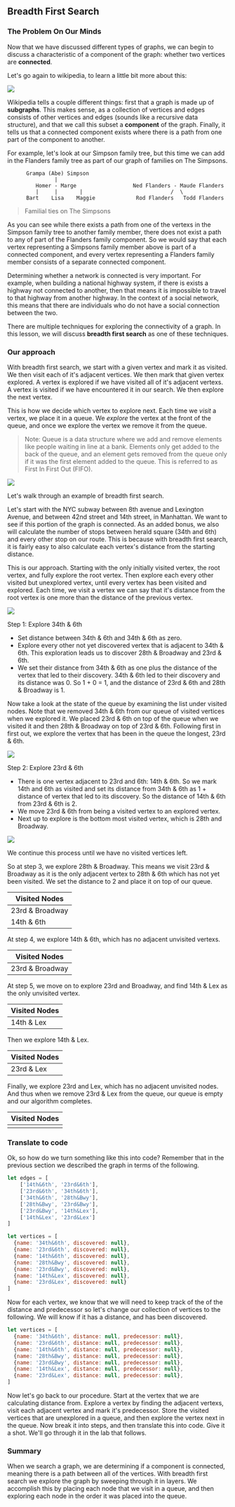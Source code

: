 ## Breadth First Search

### The Problem On Our Minds

Now that we have discussed different types of graphs, we can begin to discuss a characteristic of a component of the graph: whether two vertices are **connected**.  

Let's go again to wikipedia, to learn a little bit more about this: 

![](https://s3-us-west-2.amazonaws.com/curriculum-content/algorithms/connecting-components.png)


Wikipedia tells a couple different things: first that a graph is made up of **subgraphs**.  This makes sense, as a collection of vertices and edges consists of other vertices and edges (sounds like a recursive data structure), and that we call this subset a **component** of the graph.  Finally, it tells us that a connected component exists where there is a path from one part of the component to another.  

For example, let's look at our Simpson family tree, but this time we can add in the Flanders family tree as part of our graph of families on The Simpsons.  

```text
      Grampa (Abe) Simpson                  
               |                                         
  		 Homer - Marge                  Ned Flanders - Maude Flanders
         |     |       |                            /  \
      Bart    Lisa    Maggie             Rod Flanders   Todd Flanders
```  
> Familial ties on The Simpsons

As you can see while there exists a path from one of the vertexs in the Simpson family tree to another family member, there does not exist a path to any of part of the Flanders family component.  So we would say that each vertex representing a Simpsons family member above is part of a connected component, and every vertex representing a Flanders family member consists of a separate connected component.

Determining whether a network is connected is very important.  For example, when building a national highway system, if there is exists a highway not connected to another, then that means it is impossible to travel to that highway from another highway.  In the context of a social network, this means that there are individuals who do not have a social connection between the two.   

There are multiple techniques for exploring the connectivity of a graph.  In this lesson, we will discuss **breadth first search** as one of these techniques. 

### Our approach

With breadth first search, we start with a given vertex and mark it as visited.  We then visit each of it's adjacent vertices.  We then mark that given vertex explored.  A vertex is explored if we have visited all of it's adjacent vertexs.  A vertex is visited if we have encountered it in our search.  We then explore the next vertex.

This is how we decide which vertex to explore next.  Each time we *visit* a vertex, we place it in a queue.  We *explore* the vertex at the front of the queue, and once we explore the vertex we remove it from the queue.

>Note: Queue is a data structure where we add and remove elements like people waiting in line at a bank.  Elements only get added to the back of the queue, and an element gets removed from the queue only if it was the first element added to the queue.  This is referred to as First In First Out (FIFO).

![](https://s3-us-west-2.amazonaws.com/curriculum-content/algorithms/bank-line.jpg)

Let's walk through an example of breadth first search.

Let's start with the NYC subway between 8th avenue and Lexington Avenue, and between 42nd street and 14th street, in Manhattan.  We want to see if this portion of the graph is connected.  As an added bonus, we also will calculate the number of stops between herald square (34th and 6th) and every other stop on our route.  This is because with breadth first search, it is fairly easy to also calculate each vertex's distance from the starting distance.   

This is our approach.  Starting with the only initially visited vertex, the root vertex, and fully explore the root vertex.  Then explore each every other visited but unexplored vertex, until every vertex has been visited and explored.  Each time, we visit a vertex we can say that it's distance from the root vertex is one more than the distance of the previous vertex.

![](https://s3-us-west-2.amazonaws.com/curriculum-content/algorithms/graphedstops.png)


Step 1: Explore 34th & 6th

* Set distance between 34th & 6th and 34th & 6th as zero. 
* Explore every other not yet discovered vertex that is adjacent to 34th & 6th.  This exploration leads us to discover 28th & Broadway and 23rd & 6th.  
* We set their distance from 34th & 6th as one plus the distance of the vertex that led to their discovery.  34th & 6th led to their discovery and its distance was 0.  So 1 + 0 = 1, and the distance of 23rd & 6th and 28th & Broadway is 1.

Now take a look at the state of the queue by examining the list under visited nodes.  Note that we removed 34th & 6th from our queue of visited vertices when we explored it.  We placed 23rd & 6th on top of the queue when we visited it and then 28th & Broadway on top of 23rd & 6th. Following first in first out, we explore the vertex that has been in the queue the longest, 23rd & 6th.  

![](https://s3-us-west-2.amazonaws.com/curriculum-content/algorithms/subwaydistance1.png)

Step 2: Explore 23rd & 6th

* There is one vertex adjacent to 23rd and 6th: 14th & 6th.  So we mark 14th and 6th as visited and set its distance from 34th & 6th as 1 + distance of vertex that led to its discovery.  So the distance of 14th & 6th from 23rd & 6th is 2.
* We move 23rd & 6th from being a visited vertex to an explored vertex.
* Next up to explore is the bottom most visited vertex, which is 28th and Broadway.

![](https://s3-us-west-2.amazonaws.com/curriculum-content/algorithms/subwaydistance2.png)

We continue this process until we have no visited vertices left.

So at step 3, we explore 28th & Broadway.  This means we visit 23rd & Broadway as it is the only adjacent vertex to 28th & 6th which has not yet been visited.  We set the distance to 2 and place it on top of our queue.  

| Visited Nodes        
| ------------- 
| 23rd & Broadway | 
| 14th & 6th      | 

At step 4, we explore 14th & 6th, which has no adjacent unvisited vertexs.  

| Visited Nodes        
| ------------- 
| 23rd & Broadway | 

At step 5, we move on to explore 23rd and Broadway, and find 14th & Lex as the only unvisited vertex.

| Visited Nodes        
| ------------- 
| 14th & Lex | 

Then we explore 14th & Lex.

| Visited Nodes        
| ------------- 
| 23rd & Lex | 

Finally, we explore 23rd and Lex, which has no adjacent unvisited nodes.  And thus when we remove 23rd & Lex from the queue, our queue is empty and our algorithm completes. 

| Visited Nodes        
| ------------- 
|   | 

### Translate to code

Ok, so how do we turn something like this into code?  Remember that in the previous section we described the graph in terms of the following.

```javascript
let edges = [
	['14th&6th', '23rd&6th'],
	['23rd&6th', '34th&6th'],
	['34th&6th', '28th&Bwy'],
	['28th&Bwy', '23rd&Bwy'],
	['23rd&Bwy', '14th&Lex'],
	['14th&Lex', '23rd&Lex']
]

let vertices = [
  {name: '34th&6th', discovered: null},
  {name: '23rd&6th', discovered: null},
  {name: '14th&6th', discovered: null},
  {name: '28th&Bwy', discovered: null},
  {name: '23rd&Bwy', discovered: null},
  {name: '14th&Lex', discovered: null},
  {name: '23rd&Lex', discovered: null}
]
```



Now for each vertex, we know that we will need to keep track of the of the distance and predecessor so let's change our collection of vertices to the following.  We will know if it has a distance, and has been discovered. 

```javascript
let vertices = [
  {name: '34th&6th', distance: null, predecessor: null},
  {name: '23rd&6th', distance: null, predecessor: null},
  {name: '14th&6th', distance: null, predecessor: null},
  {name: '28th&Bwy', distance: null, predecessor: null},
  {name: '23rd&Bwy', distance: null, predecessor: null},
  {name: '14th&Lex', distance: null, predecessor: null},
  {name: '23rd&Lex', distance: null, predecessor: null},
]
```

Now let's go back to our procedure.  Start at the vertex that we are calculating distance from.  Explore a vertex by finding the adjacent vertexs, visit each adjacent vertex and mark it's predecessor.  Store the visited vertices that are unexplored in a queue, and then explore the vertex next in the queue.  Now break it into steps, and then translate this into code.  Give it a shot.  We'll go through it in the lab that follows.

### Summary

When we search a graph, we are determining if a component is connected, meaning there is a path between all of the vertices.  With breadth first search we explore the graph by sweeping through it in layers.  We accomplish this by placing each node that we visit in a queue, and then exploring each node in the order it was placed into the queue.  


